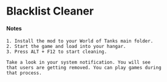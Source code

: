 # Blacklist Cleaner
#### Notes

	1. Install the mod to your World of Tanks main folder.
	2. Start the game and load into your hangar.
	3. Press ALT + F12 to start cleaning.
	
	Take a look in your system notification. You will see
	that users are getting removed. You can play games during
	that process.